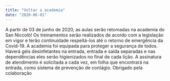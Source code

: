 ```yaml
---
title: "Voltar a academia"
date: "2020-06-01"
---
```


A partir de 03 de junho de 2020, as aulas serão retomadas na academia do San Niccolò!
Os treinamentos serão realizados de acordo com a legislação em vigor e terão continuidade
respeitá-los até o retorno de emergência da Covid-19.
A academia foi equipada para proteger a segurança de todos.
Haverá géis desinfetantes na entrada, entrada e saída separadas e nas dependências
eles serão higienizados no final de cada lição.
A assinatura de atendimento é solicitada a cada vez, em folha que encontrará na entrada, 
como sistema de prevenção de contágio.
Obrigado pela colaboração
